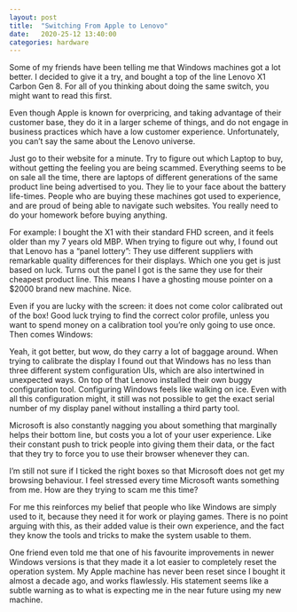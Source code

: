 ```yaml
---
layout: post
title:  "Switching From Apple to Lenovo"
date:   2020-25-12 13:40:00
categories: hardware
---
```


Some of my friends have been telling me that Windows machines got a lot better. I decided to give it a try, and bought a top of the line Lenovo X1 Carbon Gen 8. For all of you thinking about doing the same switch, you might want to read this first.

Even though Apple is known for overpricing, and taking advantage of their customer base, they do it in a larger scheme of things, and do not engage in business practices which have a low customer experience. Unfortunately, you can’t say the same about the Lenovo universe.

Just go to their website for a minute. Try to figure out which Laptop to buy, without getting the feeling you are being scammed. Everything seems to be on sale all the time, there are laptops of different generations of the same product line being advertised to you. They lie to your face about the battery life-times. People who are buying these machines got used to experience, and are proud of being able to navigate such websites. You really need to do your homework before buying anything.

For example: I bought the X1 with their standard FHD screen, and it feels older than my 7 years old MBP. When trying to figure out why, I found out that Lenovo has a “panel lottery”: They use different suppliers with remarkable quality differences for their displays. Which one you get is just based on luck. Turns out the panel I got is the same they use for their cheapest product line. This means I have a ghosting mouse pointer on a $2000 brand new machine. Nice.

Even if you are lucky with the screen: it does not come color calibrated out of the box! Good luck trying to find the correct color profile, unless you want to spend money on a calibration tool you’re only going to use once.
Then comes Windows:

Yeah, it got better, but wow, do they carry a lot of baggage around. When trying to calibrate the display I found out that Windows has no less than three different system configuration UIs, which are also intertwined in unexpected ways. On top of that Lenovo installed their own buggy configuration tool. Configuring Windows feels like walking on ice. Even with all this configuration might, it still was not possible to get the exact serial number of my display panel without installing a third party tool.

Microsoft is also constantly nagging you about something that marginally helps their bottom line, but costs you a lot of your user experience. Like their constant push to trick people into giving them their data, or the fact that they try to force you to use their browser whenever they can.

I’m still not sure if I ticked the right boxes so that Microsoft does not get my browsing behaviour. I feel stressed every time Microsoft wants something from me. How are they trying to scam me this time?

For me this reinforces my belief that people who like Windows are simply used to it, because they need it for work or playing games. There is no point arguing with this, as their added value is their own experience, and the fact they know the tools and tricks to make the system usable to them.

One friend even told me that one of his favourite improvements in newer Windows versions is that they made it a lot easier to completely reset the operation system. My Apple machine has never been reset since I bought it almost a decade ago, and works flawlessly.  His statement seems like a subtle warning as to what is expecting me in the near future using my new  machine.